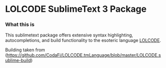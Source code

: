 # LOLCODE SublimeText 3 Package

### What this is

This sublimetext package offers extensive syntax highlighting, autocompletions, and build functionality to the esoteric language [LOLCODE][lolcode-github].

Building taken from (https://github.com/CodaFi/LOLCODE.tmLanguage/blob/master/LOLCODE.sublime-build)

[lolcode-github]:https://github.com/justinmeza/lolcode-spec/blob/master/v1.2/lolcode-spec-v1.2.md "lolcode github page"